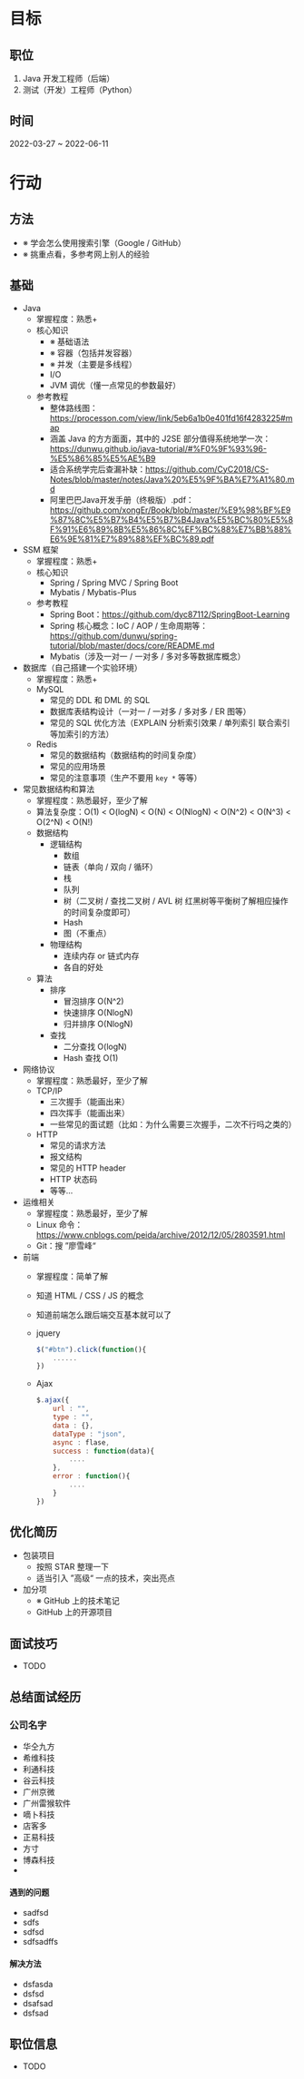 # 目标

## 职位

1. Java 开发工程师（后端）
2. 测试（开发）工程师（Python）

## 时间

2022-03-27 ~ 2022-06-11

# 行动

## 方法

- ※ 学会怎么使用搜索引擎（Google / GitHub）
- ※ 挑重点看，多参考网上别人的经验

## 基础

- Java
    - 掌握程度：熟悉+
    - 核心知识
        - ※ 基础语法
        - ※ 容器（包括并发容器）
        - ※ 并发（主要是多线程）
        - I/O
        - JVM 调优（懂一点常见的参数最好）
    - 参考教程
        - 整体路线图：https://processon.com/view/link/5eb6a1b0e401fd16f4283225#map
        - 涵盖 Java 的方方面面，其中的 J2SE 部分值得系统地学一次：https://dunwu.github.io/java-tutorial/#%F0%9F%93%96-%E5%86%85%E5%AE%B9
        - 适合系统学完后查漏补缺：https://github.com/CyC2018/CS-Notes/blob/master/notes/Java%20%E5%9F%BA%E7%A1%80.md
        - 阿里巴巴Java开发手册（终极版）.pdf：https://github.com/xongEr/Book/blob/master/%E9%98%BF%E9%87%8C%E5%B7%B4%E5%B7%B4Java%E5%BC%80%E5%8F%91%E6%89%8B%E5%86%8C%EF%BC%88%E7%BB%88%E6%9E%81%E7%89%88%EF%BC%89.pdf
- SSM 框架
    - 掌握程度：熟悉+
    - 核心知识
        - Spring / Spring MVC / Spring Boot
        - Mybatis / Mybatis-Plus
    - 参考教程
        - Spring Boot：https://github.com/dyc87112/SpringBoot-Learning
        - Spring 核心概念：IoC / AOP / 生命周期等：https://github.com/dunwu/spring-tutorial/blob/master/docs/core/README.md
        - Mybatis（涉及一对一 / 一对多 / 多对多等数据库概念）
- 数据库（自己搭建一个实验环境）
    - 掌握程度：熟悉+
    - MySQL
        - 常见的 DDL 和 DML 的 SQL
        - 数据库表结构设计（一对一 / 一对多 / 多对多 / ER 图等）
        - 常见的 SQL 优化方法（EXPLAIN 分析索引效果 / 单列索引 联合索引 等加索引的方法）
    - Redis
        - 常见的数据结构（数据结构的时间复杂度）
        - 常见的应用场景
        - 常见的注意事项（生产不要用 `key *` 等等）
- 常见数据结构和算法
    - 掌握程度：熟悉最好，至少了解
    - 算法复杂度：O(1) < O(logN) < O(N) < O(NlogN) < O(N^2) < O(N^3) < O(2^N) < O(N!)
    - 数据结构
        - 逻辑结构
            - 数组
            - 链表（单向 / 双向 / 循环）
            - 栈
            - 队列
            - 树（二叉树 / 查找二叉树 / AVL 树 红黑树等平衡树了解相应操作的时间复杂度即可）
            - Hash
            - 图（不重点）
        - 物理结构
            - 连续内存 or 链式内存
            - 各自的好处
    - 算法
        - 排序
            - 冒泡排序 O(N^2)
            - 快速排序 O(NlogN)
            - 归并排序 O(NlogN)
        - 查找
            - 二分查找 O(logN)
            - Hash 查找 O(1)
- 网络协议
    - 掌握程度：熟悉最好，至少了解
    - TCP/IP
        - 三次握手（能画出来）
        - 四次挥手（能画出来）
        - 一些常见的面试题（比如：为什么需要三次握手，二次不行吗之类的）
    - HTTP
        - 常见的请求方法
        - 报文结构
        - 常见的 HTTP header
        - HTTP 状态码
        - 等等...
- 运维相关
    - 掌握程度：熟悉最好，至少了解
    - Linux 命令：https://www.cnblogs.com/peida/archive/2012/12/05/2803591.html
    - Git：搜 ”廖雪峰“
- 前端
    - 掌握程度：简单了解
    
    - 知道 HTML / CSS / JS 的概念
    
    - 知道前端怎么跟后端交互基本就可以了
    
    - jquery 
    
      ```js
      $("#btn").click(function(){
          ......
      })
      ```
    
    - Ajax
    
      ```javascript
      $.ajax({
          url : "",
          type : "",
          data : {},
          dataType : "json",
          async : flase,
          success : function(data){
              ....
          },
          error : function(){
              ....
          }
      })

## 优化简历

- 包装项目
    - 按照 STAR 整理一下
    - 适当引入 ”高级“ 一点的技术，突出亮点
- 加分项
    - ※ GitHub 上的技术笔记
    - GitHub 上的开源项目

## 面试技巧

- TODO

## 总结面试经历

### 公司名字

- 华仝九方
- 希维科技
- 利通科技
- 谷云科技
- 广州京微
- 广州雷猴软件
- 嘀卜科技
- 店客多
- 正易科技
- 方寸
- 博森科技
- 

#### 遇到的问题

- sadfsd
- sdfs
- sdfsd
- sdfsadffs

#### 解决方法

- dsfasda
- dsfsd
- dsafsad
- dsfsad

## 职位信息

- TODO